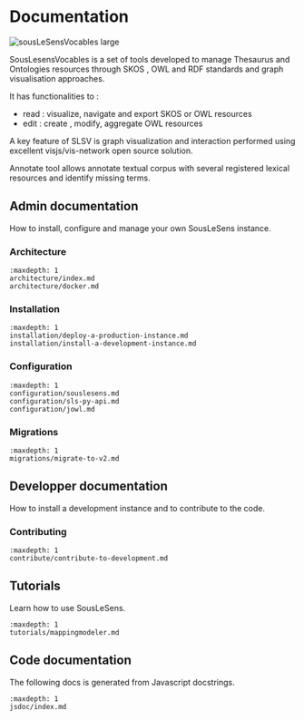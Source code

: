 # Documentation

![sousLeSensVocables large](https://user-images.githubusercontent.com/1880078/130787939-adf887d3-0054-4aa7-9867-0fbcd5bfc7a2.png)

SousLesensVocables is a set of tools developed to manage Thesaurus and Ontologies resources through SKOS , OWL and RDF standards and graph visualisation approaches.

It has functionalities to :

- read : visualize, navigate and export SKOS or OWL resources
- edit : create , modify, aggregate OWL resources

A key feature of SLSV is graph visualization and interaction performed using excellent visjs/vis-network open source solution.

Annotate tool allows annotate textual corpus with several registered lexical resources and identify missing terms.

## Admin documentation

How to install, configure and manage your own SousLeSens instance.

### Architecture

```{toctree}
:maxdepth: 1
architecture/index.md
architecture/docker.md
```

### Installation

```{toctree}
:maxdepth: 1
installation/deploy-a-production-instance.md
installation/install-a-development-instance.md
```

### Configuration

```{toctree}
:maxdepth: 1
configuration/souslesens.md
configuration/sls-py-api.md
configuration/jowl.md
```

### Migrations

```{toctree}
:maxdepth: 1
migrations/migrate-to-v2.md
```

## Developper documentation

How to install a development instance and to contribute to the code.

### Contributing

```{toctree}
:maxdepth: 1
contribute/contribute-to-development.md
```

## Tutorials

Learn how to use SousLeSens.

```{toctree}
:maxdepth: 1
tutorials/mappingmodeler.md
```

## Code documentation

The following docs is generated from Javascript docstrings.

```{toctree}
:maxdepth: 1
jsdoc/index.md
```
